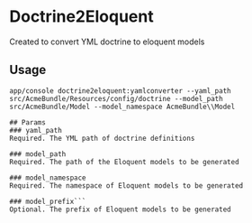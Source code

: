 # Doctrine2Eloquent

Created to convert YML doctrine to eloquent models

## Usage

```
app/console doctrine2eloquent:yamlconverter --yaml_path src/AcmeBundle/Resources/config/doctrine --model_path src/AcmeBundle/Model --model_namespace AcmeBundle\\Model

## Params
### yaml_path
Required. The YML path of doctrine definitions

### model_path
Required. The path of the Eloquent models to be generated

### model_namespace
Required. The namespace of Eloquent models to be generated

### model_prefix```
Optional. The prefix of Eloquent models to be generated
